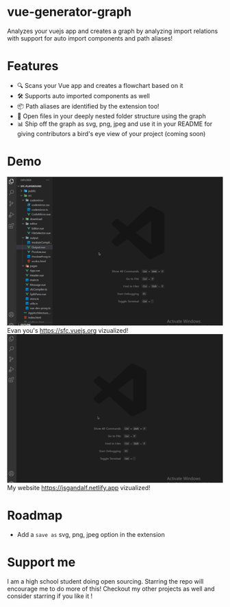 # vue-generator-graph
Analyzes your vuejs app and creates a graph by analyzing import relations with support for auto import components and path aliases! 
<br/>

# Features
- 🔍 Scans your Vue app and creates a flowchart based on it
- 🛠 Supports auto imported components as well
- 📦 Path aliases are identified by the extension too!
- 📁 Open files in your deeply nested folder structure using the graph 
- 📊 Ship off the graph as svg, png, jpeg and use it in your README for giving contributors a bird's eye view of your project (coming soon)

# Demo
![Feature 1](https://github.com/Borrus-sudo/vue-generator-graph/blob/master/gifs/Example1.gif)
Evan you's https://sfc.vuejs.org vizualized!
![Feature 2](https://github.com/Borrus-sudo/vue-generator-graph/blob/master/gifs/Example2.gif)
My website https://jsgandalf.netlify.app vizualized!

# Roadmap 
- Add a `save as` svg, png, jpeg option in the extension

# Support me
 I am a high school student doing open sourcing. Starring the repo will encourage me to do more of this! Checkout my other projects as well and consider starring if you like it !
